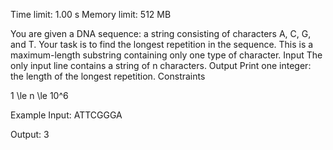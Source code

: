 Time limit: 1.00 s
Memory limit: 512 MB



You are given a DNA sequence: a string consisting of characters A, C, G, and T. Your task is to find the longest repetition in the sequence. This is a maximum-length substring containing only one type of character.
Input
The only input line contains a string of n characters.
Output
Print one integer: the length of the longest repetition.
Constraints

1 \le n \le 10^6

Example
Input:
ATTCGGGA

Output:
3
